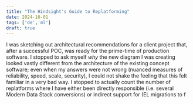 ```yaml
---
title: "The Hindsight's Guide to Replatforming"
date: 2024-10-01
tags: ['de','ml']
draft: true
---
```

I was sketching out architectural recommendations for a client project that, after a successful POC, was ready for the prime-time of production software. I stopped to ask myself _why_ the new diagram I was creating looked vastly different from the architecture of the existing concept software; even when my answers were not wrong (nuanced measures of reliability, speed, scale, security), I could not shake the feeling that this felt familiar in a very bad way. 
I stopped to actually count the number of replatforms where I have either been directly responsible (i.e. several Modern Data Stack conversions) or indirect support for (EL migrations to f
<!--stackedit_data:
eyJoaXN0b3J5IjpbLTEzMjE3Nzc0MzldfQ==
-->